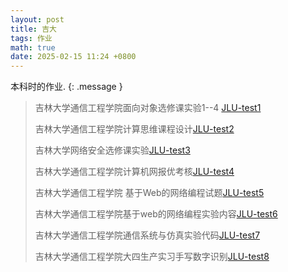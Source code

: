 ```yaml
---
layout: post
title: 吉大
tags: 作业
math: true
date: 2025-02-15 11:24 +0800
---
```

本科时的作业.
{: .message }
>吉林大学通信工程学院面向对象选修课实验1--4 [JLU-test1](https://github.com/Yeither/JLU-test1)
>
>吉林大学通信工程学院计算思维课程设计[JLU-test2](https://github.com/Yeither/JLU_test2)
>
>吉林大学网络安全选修课实验[JLU-test3](https://github.com/Yeither/JLU_test3)
>
>吉林大学通信工程学院计算机网报优考核[JLU-test4](https://github.com/Yeither/JLU_test4)
>
>吉林大学通信工程学院 基于Web的网络编程试题[JLU-test5](https://github.com/Yeither/JLU_test5)
>
>吉林大学通信工程学院基于web的网络编程实验内容[JLU-test6](https://github.com/Yeither/JLU_test6)
>
>吉林大学通信工程学院通信系统与仿真实验代码[JLU-test7](https://github.com/Yeither/JLU_test7)
>
>吉林大学通信工程学院大四生产实习手写数字识别[JLU-test8](https://github.com/Yeither/JLU_test8)
